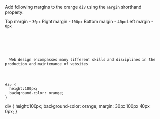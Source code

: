 Add following margins to the orange `div` using the `margin` shorthand property:

Top margin - `30px`
Right margin - `100px`
Bottom margin - `40px`
Left margin - `0px`

<codeblock language="css" type="exercise" testMode="fixedInput">
<code>
<panel language="html">
<div>
</div>
<p>
  Web design encompasses many different skills and disciplines in the production and maintenance of websites.
</p>
</panel>
<panel language="css">
div {
  height:100px;
  background-color: orange;
}
</panel>
</code>

<solution>
div {
  height:100px;
  background-color: orange;
  margin: 30px 100px 40px 0px;
}
</solution>
</codeblock>